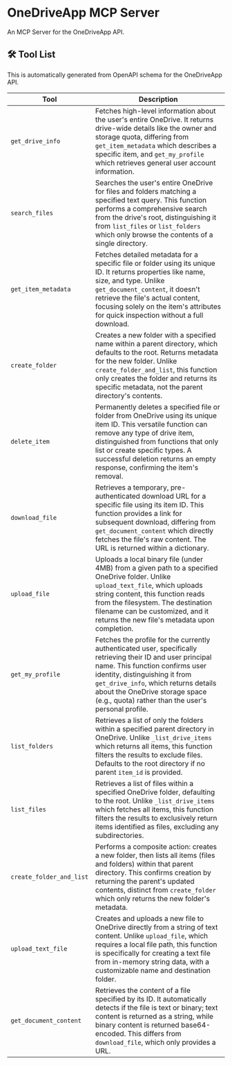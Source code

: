 # OneDriveApp MCP Server

An MCP Server for the OneDriveApp API.

## 🛠️ Tool List

This is automatically generated from OpenAPI schema for the OneDriveApp API.


| Tool | Description |
|------|-------------|
| `get_drive_info` | Fetches high-level information about the user's entire OneDrive. It returns drive-wide details like the owner and storage quota, differing from `get_item_metadata` which describes a specific item, and `get_my_profile` which retrieves general user account information. |
| `search_files` | Searches the user's entire OneDrive for files and folders matching a specified text query. This function performs a comprehensive search from the drive's root, distinguishing it from `list_files` or `list_folders` which only browse the contents of a single directory. |
| `get_item_metadata` | Fetches detailed metadata for a specific file or folder using its unique ID. It returns properties like name, size, and type. Unlike `get_document_content`, it doesn't retrieve the file's actual content, focusing solely on the item's attributes for quick inspection without a full download. |
| `create_folder` | Creates a new folder with a specified name within a parent directory, which defaults to the root. Returns metadata for the new folder. Unlike `create_folder_and_list`, this function only creates the folder and returns its specific metadata, not the parent directory's contents. |
| `delete_item` | Permanently deletes a specified file or folder from OneDrive using its unique item ID. This versatile function can remove any type of drive item, distinguished from functions that only list or create specific types. A successful deletion returns an empty response, confirming the item's removal. |
| `download_file` | Retrieves a temporary, pre-authenticated download URL for a specific file using its item ID. This function provides a link for subsequent download, differing from `get_document_content` which directly fetches the file's raw content. The URL is returned within a dictionary. |
| `upload_file` | Uploads a local binary file (under 4MB) from a given path to a specified OneDrive folder. Unlike `upload_text_file`, which uploads string content, this function reads from the filesystem. The destination filename can be customized, and it returns the new file's metadata upon completion. |
| `get_my_profile` | Fetches the profile for the currently authenticated user, specifically retrieving their ID and user principal name. This function confirms user identity, distinguishing it from `get_drive_info`, which returns details about the OneDrive storage space (e.g., quota) rather than the user's personal profile. |
| `list_folders` | Retrieves a list of only the folders within a specified parent directory in OneDrive. Unlike `_list_drive_items` which returns all items, this function filters the results to exclude files. Defaults to the root directory if no parent `item_id` is provided. |
| `list_files` | Retrieves a list of files within a specified OneDrive folder, defaulting to the root. Unlike `_list_drive_items` which fetches all items, this function filters the results to exclusively return items identified as files, excluding any subdirectories. |
| `create_folder_and_list` | Performs a composite action: creates a new folder, then lists all items (files and folders) within that parent directory. This confirms creation by returning the parent's updated contents, distinct from `create_folder` which only returns the new folder's metadata. |
| `upload_text_file` | Creates and uploads a new file to OneDrive directly from a string of text content. Unlike `upload_file`, which requires a local file path, this function is specifically for creating a text file from in-memory string data, with a customizable name and destination folder. |
| `get_document_content` | Retrieves the content of a file specified by its ID. It automatically detects if the file is text or binary; text content is returned as a string, while binary content is returned base64-encoded. This differs from `download_file`, which only provides a URL. |
